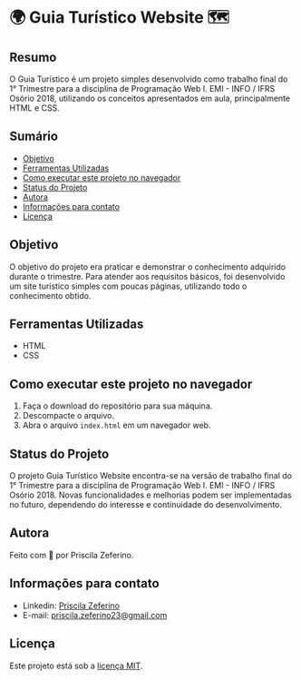 # 🌍 Guia Turístico Website 🗺️

## Resumo

O Guia Turístico é um projeto simples desenvolvido como trabalho final do 1° Trimestre para a disciplina de Programação Web I. EMI - INFO / IFRS Osório 2018, utilizando os conceitos apresentados em aula, principalmente HTML e CSS.

## Sumário

- [Objetivo](#objetivo)
- [Ferramentas Utilizadas](#ferramentas-utilizadas)
- [Como executar este projeto no navegador](#como-executar-este-projeto-no-navegador)
- [Status do Projeto](#status-do-projeto)
- [Autora](#autora)
- [Informações para contato](#informações-para-contato)
- [Licença](#licença)

## Objetivo

O objetivo do projeto era praticar e demonstrar o conhecimento adquirido durante o trimestre. Para atender aos requisitos básicos, foi desenvolvido um site turístico simples com poucas páginas, utilizando todo o conhecimento obtido.

## Ferramentas Utilizadas

- HTML
- CSS

## Como executar este projeto no navegador

1. Faça o download do repositório para sua máquina.
2. Descompacte o arquivo.
3. Abra o arquivo `index.html` em um navegador web.

## Status do Projeto
O projeto Guia Turístico Website encontra-se na versão de trabalho final do 1° Trimestre para a disciplina de Programação Web I. EMI - INFO / IFRS Osório 2018. Novas funcionalidades e melhorias podem ser implementadas no futuro, dependendo do interesse e continuidade do desenvolvimento.

## Autora
Feito com 🧡 por Priscila Zeferino.

## Informações para contato

- Linkedin: [Priscila Zeferino](https://www.linkedin.com/in/priscila-zeferino-594b5b175/)
- E-mail: priscila.zeferino23@gmail.com

## Licença
Este projeto está sob a [licença MIT](https://github.com/PriscilaZeferino/Proffy/blob/master/LICENSE).
